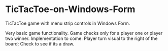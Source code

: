 # TicTacToe-on-Windows-Form
TicTacToe game with menu strip controls in Windows Form.


Very basic game functionality. Game checks only for a player one or player two winner. 
Implementation to come: Player turn visual to the right of the board; Check to see if its a draw.
